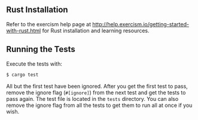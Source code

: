 ## Rust Installation

Refer to the exercism help page at http://help.exercism.io/getting-started-with-rust.html for Rust installation and learning resources.

## Running the Tests

Execute the tests with:

```bash
$ cargo test
```

All but the first test have been ignored.  After you get the first test to pass, remove the ignore flag (`#[ignore]`) from the next test and get the tests to pass again.  The test file is located in the `tests` directory.   You can also remove the ignore flag from all the tests to get them to run all at once if you wish.
